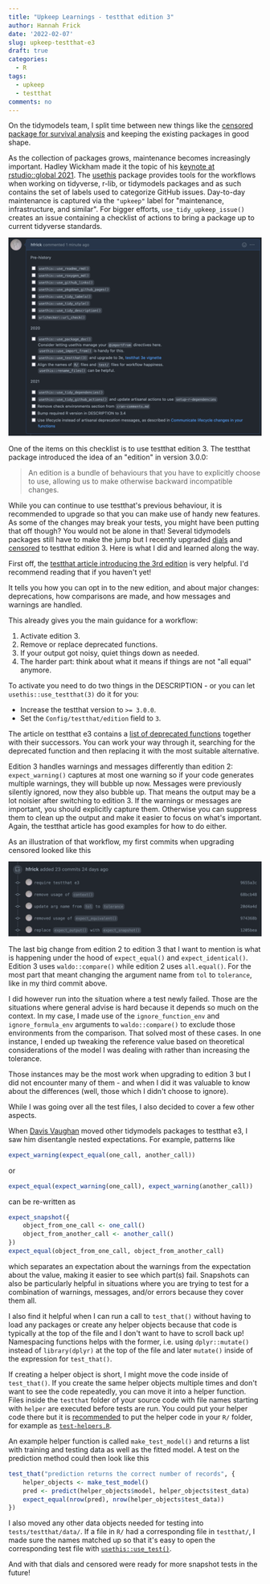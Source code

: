 ```yaml
---
title: "Upkeep Learnings - testthat edition 3"
author: Hannah Frick
date: '2022-02-07'
slug: upkeep-testthat-e3
draft: true
categories:
  - R
tags:
  - upkeep
  - testthat
comments: no
---
```


On the tidymodels team, I split time between new things like the [censored package for survival analysis](https://www.tidyverse.org/blog/2021/11/survival-analysis-parsnip-adjacent/) and keeping the existing packages in good shape.

As the collection of packages grows, maintenance becomes increasingly important. Hadley Wickham made it the topic of his [keynote at rstudio::global 2021](https://www.rstudio.com/resources/rstudioglobal-2021/maintaining-the-house-the-tidyverse-built/). 
The [usethis](https://usethis.r-lib.org/) package provides tools for the workflows when working on tidyverse, r-lib, or tidymodels packages and as such contains the set of labels used to categorize GitHub issues. Day-to-day maintenance is captured via the `"upkeep"` label for "maintenance, infrastructure, and similar". For bigger efforts, `use_tidy_upkeep_issue()` creates an issue containing a checklist of actions to bring a package up to current tidyverse standards.

![A GitHub issue with a checklist of upkeep tasks](upkeep-issue.png)
 
One of the items on this checklist is to use testthat edition 3. The testthat package introduced the idea of an "edition" in version 3.0.0:

> An edition is a bundle of behaviours that you have to explicitly choose to use, allowing us to make otherwise backward incompatible changes.

While you can continue to use testthat's previous behaviour, it is recommended to upgrade so that you can make use of handy new features. As some of the changes may break your tests, you might have been putting that off though? You would not be alone in that! Several tidymodels packages still have to make the jump but I recently upgraded [dials](https://github.com/tidymodels/dials/) and [censored](https://github.com/tidymodels/censored/) to testthat edition 3. Here is what I did and learned along the way.

First off, the [testthat article introducing the 3rd edition](https://testthat.r-lib.org/articles/third-edition.html) is very helpful. I'd recommend reading that if you haven't yet!

It tells you how you can opt in to the new edition, and about major changes: deprecations, how comparisons are made, and how messages and warnings are handled.

This already gives you the main guidance for a workflow:

1. Activate edition 3.
2. Remove or replace deprecated functions.
3. If your output got noisy, quiet things down as needed.
4. The harder part: think about what it means if things are not "all equal" anymore.

To activate you need to do two things in the DESCRIPTION - or you can let `usethis::use_testthat(3)` do it for you:
- Increase the testthat version to `>= 3.0.0`.
- Set the `Config/testthat/edition` field to `3`.

The article on testthat e3 contains a [list of deprecated functions](https://testthat.r-lib.org/articles/third-edition.html#deprecations) together with their successors. You can work your way through it, searching for the deprecated function and then replacing it with the most suitable alternative.

Edition 3 handles warnings and messages differently than edition 2: `expect_warning()` captures at most one warning so if your code generates multiple warnings, they will bubble up now. Messages were previously silently ignored, now they also bubble up. That means the output may be a lot noisier after switching to edition 3. If the warnings or messages are important, you should explicitly capture them. Otherwise you can suppress them to clean up the output and make it easier to focus on what's important. Again, the testthat article has good examples for how to do either.

As an illustration of that workflow, my first commits when upgrading censored looked like this

![A list of commits starting with "require testthat e3"](commits.png)
 

The last big change from edition 2 to edition 3 that I want to mention is what is happening under the hood of `expect_equal()` and `expect_identical()`. Edition 3 uses `waldo::compare()` while edition 2 uses `all.equal()`. For the most part that meant changing the argument name from `tol` to `tolerance`, like in my third commit above. 

I did however run into the situation where a test newly failed. Those are the situations where general advise is hard because it depends so much on the context. In my case, I made use of the `ignore_function_env` and `ignore_formula_env` arguments to `waldo::compare()` to exclude those environments from the comparison. That solved most of these cases. In one instance, I ended up tweaking the reference value based on theoretical considerations of the model I was dealing with rather than increasing the tolerance. 

Those instances may be the most work when upgrading to edition 3 but I did not encounter many of them - and when I did it was valuable to know about the differences (well, those which I didn't choose to ignore).

While I was going over all the test files, I also decided to cover a few other aspects.

When [Davis Vaughan](https://github.com/DavisVaughan) moved other tidymodels packages to testthat e3, I saw him disentangle nested expectations. For example, patterns like 

```r
expect_warning(expect_equal(one_call, another_call))
```
or 
```r
expect_equal(expect_warning(one_call), expect_warning(another_call))
```
can be re-written as
```r
expect_snapshot({
    object_from_one_call <- one_call()
    object_from_another_call <- another_call()
})
expect_equal(object_from_one_call, object_from_another_call)
```
which separates an expectation about the warnings from the expectation about the value, making it easier to see which part(s) fail. Snapshots can also be particularly helpful in situations where you are trying to test for a combination of warnings, messages, and/or errors because they cover them all. 

I also find it helpful when I can run a call to `test_that()` without having to load any packages or create any helper objects because that code is typically at the top of the file and I don't want to have to scroll back up! Namespacing functions helps with the former, i.e. using `dplyr::mutate()` instead of `library(dplyr)` at the top of the file and later `mutate()` inside of the expression for `test_that()`. 

If creating a helper object is short, I might move the code inside of `test_that()`. If you create the same helper objects multiple times and don't want to see the code repeatedly, you can move it into a helper function. Files inside the `testthat` folder of your source code with file names starting with `helper` are executed before tests are run. You could put your helper code there but it is [recommended](https://testthat.r-lib.org/reference/test_file.html) to put the helper code in your `R/` folder, for example as [`test-helpers.R`](https://testthat.r-lib.org/articles/custom-expectation.html).

An example helper function is called `make_test_model()` and returns a list with training and testing data as well as the fitted model. A test on the prediction method could then look like this
```r
test_that("prediction returns the correct number of records", {
    helper_objects <- make_test_model()
    pred <- predict(helper_objects$model, helper_objects$test_data)
    expect_equal(nrow(pred), nrow(helper_objects$test_data))
})
```

I also moved any other data objects needed for testing into `tests/testthat/data/`. If a file in `R/` had a corresponding file in `testthat/`, I made sure the names matched up so that it's easy to open the corresponding test file with [`usethis::use_test()`](https://usethis.r-lib.org/reference/use_r.html). 

And with that dials and censored were ready for more snapshot tests in the future!
